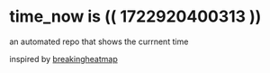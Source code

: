 # time_now is (( 1722920400313 ))

an automated repo that shows the currnent time

inspired by [breakingheatmap](https://github.com/breakingheatmap/breakingheatmap)